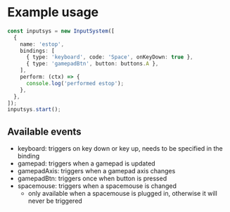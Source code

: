 # Example usage

```typescript
const inputsys = new InputSystem([
  {
    name: 'estop',
    bindings: [
      { type: 'keyboard', code: 'Space', onKeyDown: true },
      { type: 'gamepadBtn', button: buttons.A },
    ],
    perform: (ctx) => {
      console.log('performed estop');
    },
  },
]);
inputsys.start();
```

## Available events

- keyboard: triggers on key down or key up, needs to be specified in the binding
- gamepad: triggers when a gamepad is updated
- gamepadAxis: triggers when a gamepad axis changes
- gamepadBtn: triggers once when button is pressed
- spacemouse: triggers when a spacemouse is changed
  - only available when a spacemouse is plugged in, otherwise it will never be triggered

